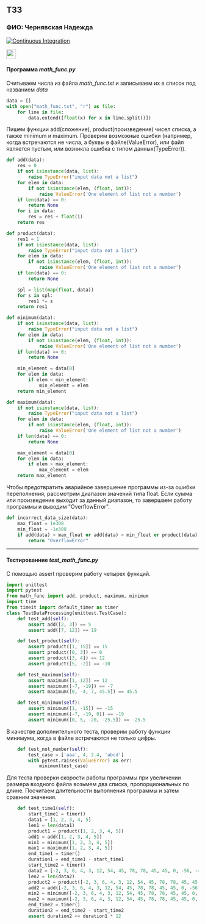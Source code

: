 ## ТЗ3

### ФИО: Чернявская Надежда

[![Continuous Integration](https://github.com/Nadya222/First_repository/actions/workflows/2.yml/badge.svg)](https://github.com/Nadya222/First_repository/actions/workflows/2.yml)

[<img src="https://s18955.pcdn.co/wp-content/uploads/2018/02/github.png" width="25"/>](https://github.com/Nadya222/First_repository/actions)

#### Программа _math_func.py_
Считываем числа из файла _math_func.txt_ и записываем их в список под названием _data_

```python
data = []
with open("math_func.txt", "r") as file:
    for line in file:
        data.extend([float(x) for x in line.split()])
```

Пишем функции add(сложение), product(произведение) чисел списка, а также minimum и maximum. Проверим возможные ошибки (например, когда встречаются не числа, а буквы в файле(ValueError), или файл является пустым, или возникла ошибка с типом данных(TypeError)).

```python
def add(data):
    res = 0
    if not isinstance(data, list):
        raise TypeError("input data not a list")
    for elem in data:
        if not isinstance(elem, (float, int)):
            raise ValueError('One element of list not a number')
    if len(data) == 0:
        return None
    for i in data:
        res = res + float(i)
    return res

def product(data):
    res1 = 1
    if not isinstance(data, list):
        raise TypeError("input data not a list")
    for elem in data:
        if not isinstance(elem, (float, int)):
            raise ValueError('One element of list not a number')
    if len(data) == 0:
        return None

    spl = list(map(float, data))
    for s in spl:
        res1 *= s
    return res1

def minimum(data):
    if not isinstance(data, list):
        raise TypeError("input data not a list")
    for elem in data:
        if not isinstance(elem, (float, int)):
            raise ValueError('One element of list not a number')
    if len(data) == 0:
        return None

    min_element = data[0]
    for elem in data:
        if elem < min_element:
            min_element = elem
    return min_element

def maximum(data):
    if not isinstance(data, list):
        raise TypeError("input data not a list")
    for elem in data:
        if not isinstance(elem, (float, int)):
            raise ValueError('One element of list not a number')
    if len(data) == 0:
        return None

    max_element = data[0]
    for elem in data:
        if elem > max_element:
            max_element = elem
    return max_element
```
Чтобы предотвратить аварийное завершение программы из-за ошибки переполнения, рассмотрим диапазон значений типа float. Если сумма или произведение выходит за данный диапазон, то завершаем работу программы и выводим "OverflowError".
```python
def incorrect_data_size(data):
    max_float = 1e308
    min_float = -1e308
    if add(data) > max_float or add(data) < min_float or product(data) > max_float or product(data) < min_float:
        return "OverflowError"
```
***
#### Тестированние _test_math_func.py_
С помощью assert проверим работу четырех функций.
```python
import unittest
import pytest
from math_func import add, product, maximum, minimum
import time
from timeit import default_timer as timer
class TestDataProcessing(unittest.TestCase):
    def test_add(self):
        assert add([2, 3]) == 5
        assert add([7, 12]) == 19

    def test_product(self):
        assert product([1, 15]) == 15
        assert product([0, 3]) == 0
        assert product([3, 4]) == 12
        assert product([5, -2]) == -10

    def test_maximum(self):
        assert maximum([1, 12]) == 12
        assert maximum([-7, -19]) == -7
        assert maximum([0, -4, 7, 45.5]) == 45.5

    def test_minimum(self):
        assert minimum([1, -15]) == -15
        assert minimum([-7, -19, 0]) == -19
        assert minimum([0, 5, -20, -25.5]) == -25.5
```

В качестве дополнительного теста, проверим работу функции минимума, когда в файле встречаются не только цифры.

```python
    def test_not_number(self):
        test_case = ['aaa', 4, 2.4, 'abcd']
        with pytest.raises(ValueError) as err:
            minimum(test_case)
```

Для теста проверки скорости работы программы при увеличении размера входного файла возьмем два списка, пропорциональных по длине. Посчитаем длительности выполнения программы и затем сравним значения.

```python
    def test_time1(self):
        start_time1 = timer()
        data1 = [1, 2, 3, 4, 5]
        len1 = len(data1)
        product1 = product([1, 2, 3, 4, 5])
        add1 = add([1, 2, 3, 4, 5])
        min1 = minimum([1, 2, 3, 4, 5])
        max1 = maximum([1, 2, 3, 4, 5])
        end_time1 = timer()
        duration1 = end_time1 - start_time1
        start_time2 = timer()
        data2 = [-2, 3, 6, 4, 3, 12, 54, 45, 78, 78, 45, 45, 0, -56, -4, 1, 2, 3, 4, 5, 2, 3, 6, 4, 3, 12, 54, 45, 78, 78, 45, 45, 0, -56, -4, 1, 2, 3, 4, 5, 2, 3, 6, 4, 3, 12, 54, 45, 78, 78, 45, 45, 0, -56, -4, 1, 2, 3, 4, 5]
        len2 = len(data2)
        product2 = product([-2, 3, 6, 4, 3, 12, 54, 45, 78, 78, 45, 45, 0, -56, -4, 1, 2, 3, 4, 5, 2, 3, 6, 4, 3, 12, 54, 45, 78, 78, 45, 45, 0, -56, -4, 1, 2, 3, 4, 5, 2, 3, 6, 4, 3, 12, 54, 45, 78, 78, 45, 45, 0, -56, -4, 1, 2, 3, 4, 5])
        add2 = add([-2, 3, 6, 4, 3, 12, 54, 45, 78, 78, 45, 45, 0, -56, -4, 1, 2, 3, 4, 5, 2, 3, 6, 4, 3, 12, 54, 45, 78, 78, 45, 45, 0, -56, -4, 1, 2, 3, 4, 5, 2, 3, 6, 4, 3, 12, 54, 45, 78, 78, 45, 45, 0, -56, -4, 1, 2, 3, 4, 5])
        min2 = minimum([-2, 3, 6, 4, 3, 12, 54, 45, 78, 78, 45, 45, 0, -56, -4, 1, 2, 3, 4, 5, 2, 3, 6, 4, 3, 12, 54, 45, 78, 78, 45, 45, 0, -56, -4, 1, 2, 3, 4, 5, 2, 3, 6, 4, 3, 12, 54, 45, 78, 78, 45, 45, 0, -56, -4, 1, 2, 3, 4, 5])
        max2 = maximum([-2, 3, 6, 4, 3, 12, 54, 45, 78, 78, 45, 45, 0, -56, -4, 1, 2, 3, 4, 5, 2, 3, 6, 4, 3, 12, 54, 45, 78, 78, 45, 45, 0, -56, -4, 1, 2, 3, 4, 5, 2, 3, 6, 4, 3, 12, 54, 45, 78, 78, 45, 45, 0, -56, -4, 1, 2, 3, 4, 5])
        end_time2 = timer()
        duration2 = end_time2 - start_time2
        assert duration2 <= duration1 * 12
```
